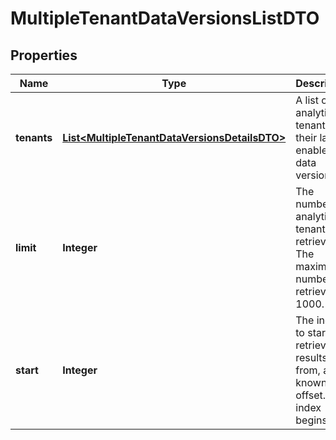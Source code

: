 

# MultipleTenantDataVersionsListDTO


## Properties

| Name | Type | Description | Notes |
|------------ | ------------- | ------------- | -------------|
|**tenants** | [**List&lt;MultipleTenantDataVersionsDetailsDTO&gt;**](MultipleTenantDataVersionsDetailsDTO.md) | A list of analytic tenants and their latest enabled data versions. |  [optional] |
|**limit** | **Integer** | The number of analytic tenants to retrieve. The maximum number to retrieve is 1000. |  [optional] |
|**start** | **Integer** | The index to start retrieving results from, also known as offset. The index begins at 0. |  [optional] |



